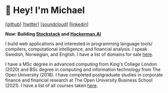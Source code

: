 # 👋 Hey! I'm Michael

[[github](https://github.com/mrsjoberg)] [[twitter](https://twitter.com/mrsjobergx)] [[soundcloud](https://soundcloud.com/mixmaester)] [[linkedin](https://www.linkedin.com/in/micsjo)]

**Now: Building [Stockstack](https://trystockstack.com) and [Hackerman.AI](https://hackerman.ai)**

I build web applications and interested in programming language tools/ compilers, computational intelligence, and financial analysis. I speak Swedish, Norwegian, and English. I have a list of domains for sale <a href="domains.html">here</a>.

I have a MSc degree in advanced computing from King's College London (2020) and BSc degree in computing and information technology from The Open University (2018). I have completed postgraduate studies in corporate finance and financial research at The Open University Business School (2021). I have a list of all courses taken <a href="courses.html">here</a>.
